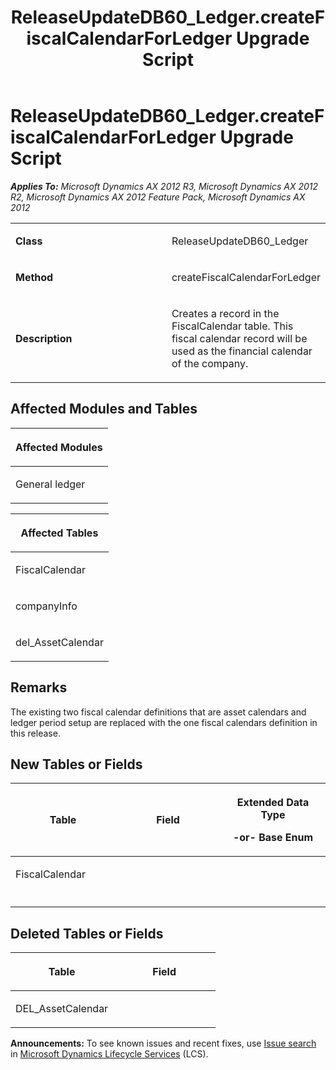 ﻿---
title: ReleaseUpdateDB60_Ledger.createFiscalCalendarForLedger Upgrade Script
TOCTitle: ReleaseUpdateDB60_Ledger.createFiscalCalendarForLedger Upgrade Script
ms:assetid: 0b35a250-8f70-c8cf-1798-6c2d1f77e659
ms:mtpsurl: https://msdn.microsoft.com/en-us/library/JJ735641(v=AX.60)
ms:contentKeyID: 49706552
ms.date: 05/18/2015
mtps_version: v=AX.60
---

# ReleaseUpdateDB60\_Ledger.createFiscalCalendarForLedger Upgrade Script 


_**Applies To:** Microsoft Dynamics AX 2012 R3, Microsoft Dynamics AX 2012 R2, Microsoft Dynamics AX 2012 Feature Pack, Microsoft Dynamics AX 2012_

<table>
<colgroup>
<col style="width: 50%" />
<col style="width: 50%" />
</colgroup>
<tbody>
<tr class="odd">
<td><p><strong>Class</strong></p></td>
<td><p>ReleaseUpdateDB60_Ledger</p></td>
</tr>
<tr class="even">
<td><p><strong>Method</strong></p></td>
<td><p>createFiscalCalendarForLedger</p></td>
</tr>
<tr class="odd">
<td><p><strong>Description</strong></p></td>
<td><p>Creates a record in the FiscalCalendar table. This fiscal calendar record will be used as the financial calendar of the company.</p></td>
</tr>
</tbody>
</table>


## Affected Modules and Tables

<table>
<colgroup>
<col style="width: 100%" />
</colgroup>
<thead>
<tr class="header">
<th><p>Affected Modules</p></th>
</tr>
</thead>
<tbody>
<tr class="odd">
<td><p>General ledger</p></td>
</tr>
</tbody>
</table>


<table>
<colgroup>
<col style="width: 100%" />
</colgroup>
<thead>
<tr class="header">
<th><p>Affected Tables</p></th>
</tr>
</thead>
<tbody>
<tr class="odd">
<td><p>FiscalCalendar</p></td>
</tr>
<tr class="even">
<td><p>companyInfo</p></td>
</tr>
<tr class="odd">
<td><p>del_AssetCalendar</p></td>
</tr>
</tbody>
</table>


## Remarks

The existing two fiscal calendar definitions that are asset calendars and ledger period setup are replaced with the one fiscal calendars definition in this release.

## New Tables or Fields

<table>
<colgroup>
<col style="width: 33%" />
<col style="width: 33%" />
<col style="width: 33%" />
</colgroup>
<thead>
<tr class="header">
<th><p>Table</p></th>
<th><p>Field</p></th>
<th><p>Extended Data Type</p>
<p>-or- Base Enum</p></th>
</tr>
</thead>
<tbody>
<tr class="odd">
<td><p>FiscalCalendar</p></td>
<td><p></p></td>
<td><p></p></td>
</tr>
<tr class="even">
<td><p></p></td>
<td><p></p></td>
<td><p></p></td>
</tr>
</tbody>
</table>


## Deleted Tables or Fields

<table>
<colgroup>
<col style="width: 50%" />
<col style="width: 50%" />
</colgroup>
<thead>
<tr class="header">
<th><p>Table</p></th>
<th><p>Field</p></th>
</tr>
</thead>
<tbody>
<tr class="odd">
<td><p>DEL_AssetCalendar</p></td>
<td><p></p></td>
</tr>
</tbody>
</table>

  
**Announcements:** To see known issues and recent fixes, use [Issue search](http://go.microsoft.com/fwlink/?linkid=389258) in [Microsoft Dynamics Lifecycle Services](http://go.microsoft.com/fwlink/?linkid=306505) (LCS).

